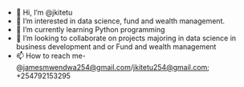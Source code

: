 - 👋 Hi, I’m @jkitetu
- 👀 I’m interested in data science, fund and wealth management.
- 🌱 I’m currently learning Python programming
- 💞️ I’m looking to collaborate on projects majoring in data science in business development and or Fund and wealth management
- 📫 How to reach me- @jamesmwendwa254@gmail.com/jkitetu254@gmail.com; +254792153295

<!---
jkitetu/jkitetu is a ✨ special ✨ repository because its `README.md` (this file) appears on your GitHub profile.
You can click the Preview link to take a look at your changes.
--->
